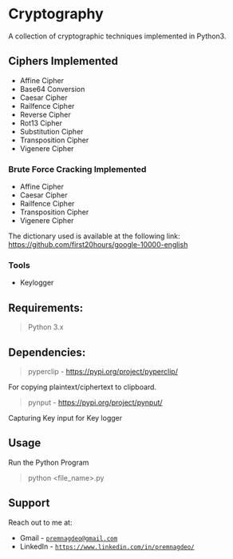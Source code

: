 # Cryptography

A collection of cryptographic techniques implemented in Python3.


## Ciphers Implemented

- Affine Cipher
- Base64 Conversion
- Caesar Cipher
- Railfence Cipher
- Reverse Cipher
- Rot13 Cipher
- Substitution Cipher
- Transposition Cipher
- Vigenere Cipher

### Brute Force Cracking Implemented

- Affine Cipher
- Caesar Cipher
- Railfence Cipher
- Transposition Cipher
- Vigenere Cipher

The dictionary used is available at the following link:
https://github.com/first20hours/google-10000-english


### Tools

- Keylogger


## Requirements:

> Python 3.x


## Dependencies:

> pyperclip - https://pypi.org/project/pyperclip/

For copying plaintext/ciphertext to clipboard.


> pynput - https://pypi.org/project/pynput/

Capturing Key input for Key logger


## Usage

Run the Python Program
> python  <file_name>.py


## Support

Reach out to me at:

- Gmail - <a href="http://premnagdeo@gmail.com" target="_blank">`premnagdeo@gmail.com`</a>
- LinkedIn - <a href="https://www.linkedin.com/in/premnagdeo/" target="_blank">`https://www.linkedin.com/in/premnagdeo/`</a>
